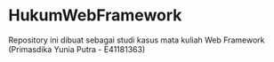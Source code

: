# HukumWebFramework
 Repository ini dibuat sebagai studi kasus mata kuliah Web Framework (Primasdika Yunia Putra - E41181363)
